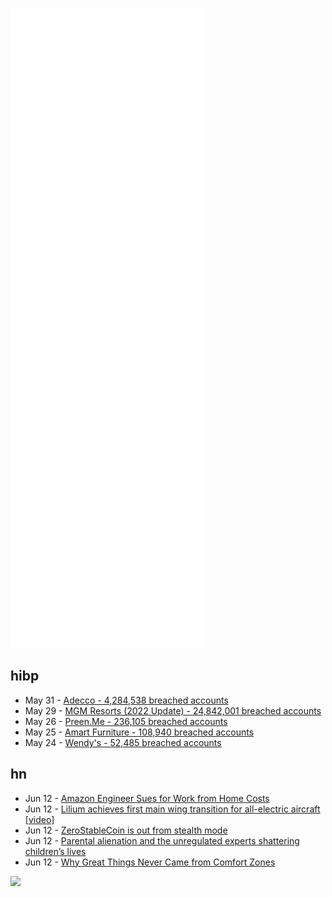 ![Metrics](https://raw.githubusercontent.com/phixion/phixion/master/metrics.svg)

## hibp

<!--
for https://github.com/phixion/phixion/blob/main/.github/workflows/feeds.yml
-->
<!--START_SECTION:haveibeenpwnd-->
- May 31 - [Adecco - 4,284,538 breached accounts](https://haveibeenpwned.com/PwnedWebsites#Adecco)
- May 29 - [MGM Resorts (2022 Update) - 24,842,001 breached accounts](https://haveibeenpwned.com/PwnedWebsites#MGM2022Update)
- May 26 - [Preen.Me - 236,105 breached accounts](https://haveibeenpwned.com/PwnedWebsites#PreenMe)
- May 25 - [Amart Furniture - 108,940 breached accounts](https://haveibeenpwned.com/PwnedWebsites#AmartFurniture)
- May 24 - [Wendy's - 52,485 breached accounts](https://haveibeenpwned.com/PwnedWebsites#Wendys)
<!--END_SECTION:haveibeenpwnd-->

## hn

<!--
for https://github.com/phixion/phixion/blob/main/.github/workflows/feeds.yml
-->
<!--START_SECTION:hn-->
- Jun 12 - [Amazon Engineer Sues for Work from Home Costs](https://www.inc.com/suzanne-lucas/amazon-engineer-sues-for-work-from-home-costs.html)
- Jun 12 - [Lilium achieves first main wing transition for all-electric aircraft [video]](https://www.youtube.com/watch?v=QNl0DDUnp0E)
- Jun 12 - [ZeroStableCoin is out from stealth mode](https://twitter.com/zerostablecoin/status/1534131126209499138)
- Jun 12 - [Parental alienation and the unregulated experts shattering children’s lives](https://www.theguardian.com/global-development/2022/jun/12/parental-alienation-and-the-unregulated-experts-shattering-childrens-lives)
- Jun 12 - [Why Great Things Never Came from Comfort Zones](https://durmonski.com/self-improvement/great-things-never-came-from-comfort-zones/)
<!--END_SECTION:hn-->

<!--
for https://yhype.me
-->
![](https://hit.yhype.me/github/profile?user_id=13013670)

